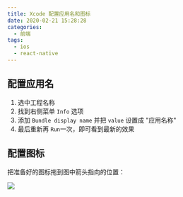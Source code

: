 ```yaml
---
title: Xcode 配置应用名和图标
date: 2020-02-21 15:28:28
categories:
  - 前端
tags:
  - ios
  - react-native
---
```


## 配置应用名

1. 选中工程名称
2. 找到右侧菜单 `Info` 选项
3. 添加 `Bundle display name` 并把 `value` 设置成 "应用名称"
4. 最后重新再 `Run`一次，即可看到最新的效果

## 配置图标

把准备好的图标拖到图中箭头指向的位置：

![](https://i.loli.net/2020/02/21/Sy3OjWBKbMdYgoH.png)
